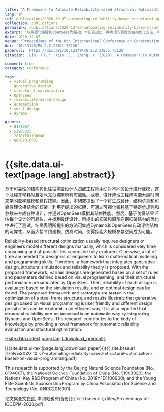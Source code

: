 ```yaml
---
title: "A Framework to Automate Reliability-based Structural Optimization based on Visual Programming and OpenSees"
lang: zh
ref: publications/2020-12-07-automating-reliability-based-structural-optimization-based-on-visual-programming
collection: publications
permalink: /publications/2020-12-07-automating-reliability-based-structural-optimization-based-on-visual-programming
excerpt: '以可视化编程和OpenSees为基础，本研究提出一种考虑可靠度的结构优化方法，可自动进行结构模型与荷载样本生成、结构仿真与可靠度计算，从而大幅节约建模、仿真时间，使得探索大规模参数空间成为可能'
date: 2020-12-07
venue: 'Proceedings of the 8th International Conference on Construction Engineering and Project Management (ICCEPM 2020)'
doi: '10.13140/RG.2.2.23831.73126'
paperurl: 'https://doi.org/10.13140/RG.2.2.23831.73126'
citation: 'Lin, J.R.*, Xiao, J., Zhang, Y. (2020). A Framework to Automate Reliability-based Structural Optimization based on Visual Programming and OpenSees. <i>Proceedings of the 8th International Conference on Construction Engineering and Project Management (ICCEPM 2020)</i>, 225-234. Hong Kong.'

comment: true
category: conference

tags: 
  - visual programming
  - generative design
  - structural optimization
  - OpenSees
  - reliability-based design
  - automatiion
  - smart design
  - dynamo

grants:
  - 8194067
  - 51908323
  - 2018YFD1100900
  - QNRC2016001
---
```



{{site.data.ui-text[page.lang].abstract}}
====

基于可靠性的结构优化往往需要设计人员或工程师手动对不同的设计进行建模，这个过程非常耗时且难以充分探索所有可能性。或者，设计师或工程师需要大量时间来学习数学建模和编程技能。因此，本研究提出了一个将生成设计、结构仿真和可靠性理论相结合的框架。利用所提出的框架，可通过可视化编程基于特定组规则和参数来生成各种设计，并通过OpenSees模拟其结构性能。然后，基于仿真结果评估每个设计的可靠性，并找到最佳设计。所提出的框架和原型在钢框架结构的优化中进行了测试，结果表明所提出的方法可集成Dynamo和OpenSees自动评估结构的可靠性，从而大幅节约建模、仿真时间，使得探索大规模参数空间成为可能。

Reliability-based structural optimization usually requires designers or engineers model different designs manually, which is considered very time consuming and all possibilities cannot be fully explored. Otherwise, a lot of time are needed for designers or engineers to learn mathematical modeling and programming skills. Therefore, a framework that integrates generative design, structural simulation and reliability theory is proposed. With the proposed framework, various designs are generated based on a set of rules and parameters defined based on visual programming, and their structural performance are simulated by OpenSees. Then, reliability of each design is evaluated based on the simulation results, and an optimal design can be found. The proposed framework and prototype are tested in the optimization of a steel frame structure, and results illustrate that generative design based on visual programming is user friendly and different design possibilities can be explored in an efficient way. It is also reported that structural reliability can be assessed in an automatic way by integrating Dynamo and OpenSees. This research contributes to the body of knowledge by providing a novel framework for automatic reliability evaluation and structural optimization. 


[{{site.data.ui-text[page.lang].download_preprint}}](https://doi.org/10.13140/RG.2.2.23831.73126)

[{{site.data.ui-text[page.lang].download_paper}}]({{ site.baseurl }}/files/2020-12-07-automating-reliability-based-structural-optimization-based-on-visual-programming.pdf)

This research is supported by the Beijing Natural Science Foundation (No. 8194067), the National Science Foundation of China (No. 51908323), the National Key R&D Program of China (No. 2018YFD1100900), and the Young Elite Scientists Sponsorship Program by China Association for Science and Technology (No. QNRC2016001)

论文集全文[在这](http://www.iccepm2019.com/wp-content/uploads/2020/12/Proceedings-of-ICCEPM-2020.pdf), 本网站也有[备份]({{ site.baseurl }}/files/Proceedings-of-ICCEPM-2020.pdf).